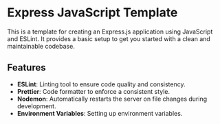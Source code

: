 # Express JavaScript Template

This is a template for creating an Express.js application using JavaScript and ESLint. It provides a basic setup to get you started with a clean and maintainable codebase.

## Features

- **ESLint**: Linting tool to ensure code quality and consistency.
- **Prettier**: Code formatter to enforce a consistent style.
- **Nodemon**: Automatically restarts the server on file changes during development.
- **Environment Variables**: Setting up environment variables.